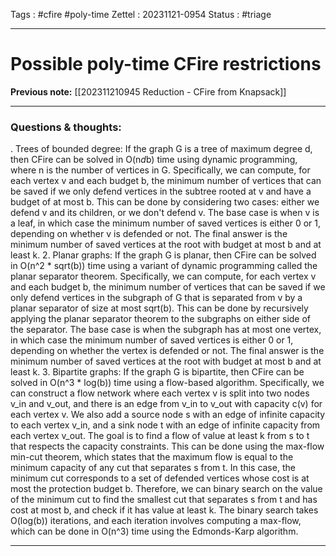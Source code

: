 Tags : #cfire #poly-time
Zettel :  20231121-0954
Status : #triage 

-----

# Possible poly-time CFire restrictions

**Previous note:** [[202311210945 Reduction - CFire from Knapsack]]

-----

### Questions & thoughts:

. Trees of bounded degree: If the graph G is a tree of maximum degree d, then CFire can be solved in O(n*d*b) time using dynamic programming, where n is the number of vertices in G. Specifically, we can compute, for each vertex v and each budget b, the minimum number of vertices that can be saved if we only defend vertices in the subtree rooted at v and have a budget of at most b. This can be done by considering two cases: either we defend v and its children, or we don't defend v. The base case is when v is a leaf, in which case the minimum number of saved vertices is either 0 or 1, depending on whether v is defended or not. The final answer is the minimum number of saved vertices at the root with budget at most b and at least k. 2. Planar graphs: If the graph G is planar, then CFire can be solved in O(n^2 * sqrt(b)) time using a variant of dynamic programming called the planar separator theorem. Specifically, we can compute, for each vertex v and each budget b, the minimum number of vertices that can be saved if we only defend vertices in the subgraph of G that is separated from v by a planar separator of size at most sqrt(b). This can be done by recursively applying the planar separator theorem to the subgraphs on either side of the separator. The base case is when the subgraph has at most one vertex, in which case the minimum number of saved vertices is either 0 or 1, depending on whether the vertex is defended or not. The final answer is the minimum number of saved vertices at the root with budget at most b and at least k. 3. Bipartite graphs: If the graph G is bipartite, then CFire can be solved in O(n^3 * log(b)) time using a flow-based algorithm. Specifically, we can construct a flow network where each vertex v is split into two nodes v_in and v_out, and there is an edge from v_in to v_out with capacity c(v) for each vertex v. We also add a source node s with an edge of infinite capacity to each vertex v_in, and a sink node t with an edge of infinite capacity from each vertex v_out. The goal is to find a flow of value at least k from s to t that respects the capacity constraints. This can be done using the max-flow min-cut theorem, which states that the maximum flow is equal to the minimum capacity of any cut that separates s from t. In this case, the minimum cut corresponds to a set of defended vertices whose cost is at most the protection budget b. Therefore, we can binary search on the value of the minimum cut to find the smallest cut that separates s from t and has cost at most b, and check if it has value at least k. The binary search takes O(log(b)) iterations, and each iteration involves computing a max-flow, which can be done in O(n^3) time using the Edmonds-Karp algorithm.

-----
 
